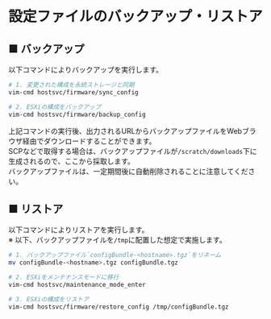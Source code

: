 # 設定ファイルのバックアップ・リストア
## ■ バックアップ
以下コマンドによりバックアップを実行します。
```sh
# 1. 変更された構成を永続ストレージと同期
vim-cmd hostsvc/firmware/sync_config

# 2. ESXiの構成をバックアップ
vim-cmd hostsvc/firmware/backup_config
```
上記コマンドの実行後、出力されるURLからバックアップファイルをWebブラウザ経由でダウンロードすることができます。  
SCPなどで取得する場合は、バックアップファイルが`/scratch/downloads`下に生成されるので、ここから採取します。  
バックアップファイルは、一定期間後に自動削除されることに注意してください。

## ■ リストア
以下コマンドによりリストアを実行します。  
※ 以下、バックアップファイルを`/tmp`に配置した想定で実施します。
```sh
# 1. バックアップファイル`configBundle-<hostname>.tgz`をリネーム
mv configBundle-<hostname>.tgz configBundle.tgz

# 2. ESXiをメンテナンスモードに移行
vim-cmd hostsvc/maintenance_mode_enter

# 3. ESXiの構成をリストア
vim-cmd hostsvc/firmware/restore_config /tmp/configBundle.tgz
```
